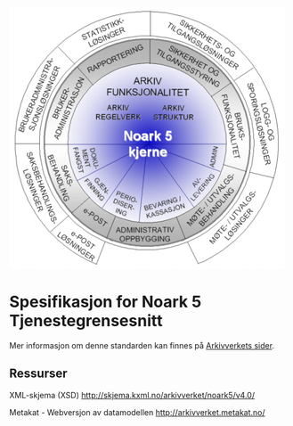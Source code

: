 ![](media/logo-noark5-kjerne.png)

Spesifikasjon for Noark 5 Tjenestegrensesnitt
=============================================

Mer informasjon om denne standarden kan finnes på [Arkivverkets
sider](https://www.arkivverket.no/forvaltning-og-utvikling/noark-standarden/noark-5/tjenestegrensesnitt-noark5).

Ressurser
---------

XML-skjema (XSD)
http://skjema.kxml.no/arkivverket/noark5/v4.0/

Metakat - Webversjon av datamodellen
http://arkivverket.metakat.no/
